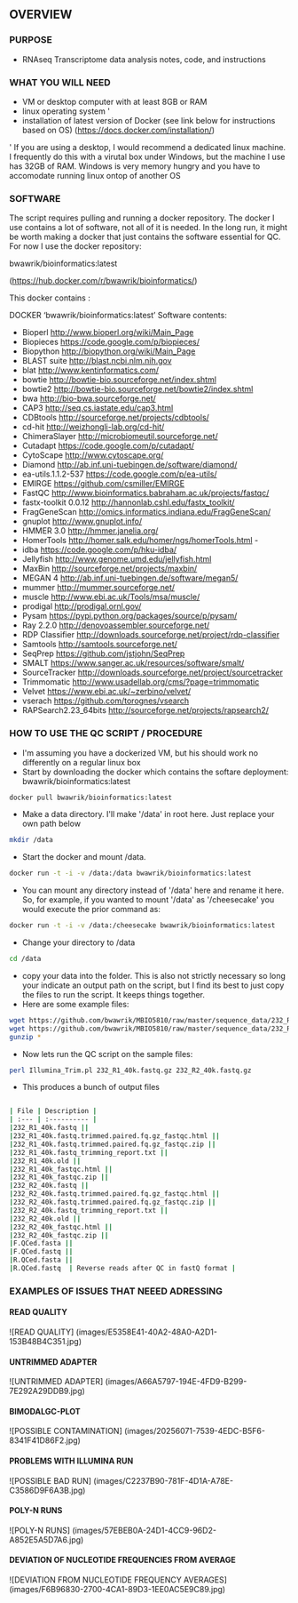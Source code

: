 ## OVERVIEW

### PURPOSE

- RNAseq Transcriptome data analysis notes, code, and instructions

### WHAT YOU WILL NEED

- VM or desktop computer with at least 8GB or RAM
- linux operating system '
- installation of latest version of Docker (see link below for instructions based on OS)
  (https://docs.docker.com/installation/)


' If you are using a desktop, I would recommend a dedicated linux machine. I frequently do this with a virutal box under Windows, but the machine I use has 32GB of RAM. Windows is very memory hungry and you have to accomodate running linux ontop of another OS

### SOFTWARE

The script requires pulling and running a docker repository. The docker I use contains a lot of software, not all of it is needed. In the long run, it might be worth making a docker that just contains the software essential for QC. For now I use the docker repository:

bwawrik/bioinformatics:latest

(https://hub.docker.com/r/bwawrik/bioinformatics/)

This docker contains :

DOCKER ‘bwawrik/bioinformatics:latest’ Software contents:

- Bioperl http://www.bioperl.org/wiki/Main_Page
- Biopieces https://code.google.com/p/biopieces/
- Biopython http://biopython.org/wiki/Main_Page    	
- BLAST suite http://blast.ncbi.nlm.nih.gov	
- blat  http://www.kentinformatics.com/
- bowtie  http://bowtie-bio.sourceforge.net/index.shtml	
- bowtie2 http://bowtie-bio.sourceforge.net/bowtie2/index.shtml
- bwa http://bio-bwa.sourceforge.net/
- CAP3  http://seq.cs.iastate.edu/cap3.html
- CDBtools  http://sourceforge.net/projects/cdbtools/	
- cd-hit  http://weizhongli-lab.org/cd-hit/	
- ChimeraSlayer http://microbiomeutil.sourceforge.net/	
- Cutadapt  https://code.google.com/p/cutadapt/
- CytoScape http://www.cytoscape.org/	
- Diamond http://ab.inf.uni-tuebingen.de/software/diamond/
- ea-utils.1.1.2-537  https://code.google.com/p/ea-utils/		
- EMIRGE  https://github.com/csmiller/EMIRGE
- FastQC  http://www.bioinformatics.babraham.ac.uk/projects/fastqc/
- fastx-toolkit 0.0.12  http://hannonlab.cshl.edu/fastx_toolkit/		
- FragGeneScan  http://omics.informatics.indiana.edu/FragGeneScan/	
- gnuplot http://www.gnuplot.info/	
- HMMER 3.0 http://hmmer.janelia.org/	
- HomerTools  http://homer.salk.edu/homer/ngs/homerTools.html	- 
- idba  https://code.google.com/p/hku-idba/
- Jellyfish http://www.genome.umd.edu/jellyfish.html	
- MaxBin  http://sourceforge.net/projects/maxbin/
- MEGAN 4 http://ab.inf.uni-tuebingen.de/software/megan5/	
- mummer  http://mummer.sourceforge.net/	
- muscle  http://www.ebi.ac.uk/Tools/msa/muscle/	
- prodigal  http://prodigal.ornl.gov/
- Pysam https://pypi.python.org/packages/source/p/pysam/	
- Ray 2.2.0	  http://denovoassembler.sourceforge.net/
- RDP Classifier  http://downloads.sourceforge.net/project/rdp-classifier	
- Samtools  http://samtools.sourceforge.net/
- SeqPrep https://github.com/jstjohn/SeqPrep	
- SMALT https://www.sanger.ac.uk/resources/software/smalt/	
- SourceTracker http://downloads.sourceforge.net/project/sourcetracker	
- Trimmomatic http://www.usadellab.org/cms/?page=trimmomatic	
- Velvet  https://www.ebi.ac.uk/~zerbino/velvet/	
- vserach https://github.com/torognes/vsearch
- RAPSearch2.23_64bits  http://sourceforge.net/projects/rapsearch2/

### HOW TO USE THE QC SCRIPT / PROCEDURE
 
- I'm assuming you have a dockerized VM, but his should work no differently on a regular linux box
- Start by downloading the docker which contains the softare deployment: bwawrik/bioinformatics:latest

```sh 
docker pull bwawrik/bioinformatics:latest
```
- Make a data directory. I'll make '/data' in root here. Just replace your own path below

```sh 
mkdir /data
```

- Start the docker and mount /data. 

```sh 
docker run -t -i -v /data:/data bwawrik/bioinformatics:latest
```

- You can mount any directory instead of '/data' here and rename it here. So, for example, if you wanted to mount '/data' as '/cheesecake' you would execute the prior command as:

```sh 
docker run -t -i -v /data:/cheesecake bwawrik/bioinformatics:latest
```

- Change your directory to /data

```sh 
cd /data
```

 - copy your data into the folder.  This is also not strictly necessary so long your indicate an output path on the script, but I find its best to just copy the files to run the script. It keeps things together.  
 - Here are some example files:

```sh
wget https://github.com/bwawrik/MBIO5810/raw/master/sequence_data/232_R1_40k.fastq.gz
wget https://github.com/bwawrik/MBIO5810/raw/master/sequence_data/232_R2_40k.fastq.gz
gunzip *
```

- Now lets run the QC script on the sample files:

```sh
perl Illumina_Trim.pl 232_R1_40k.fastq.gz 232_R2_40k.fastq.gz 
```

- This produces a bunch of output files

```sh 

| File | Description |
| :--- | :---------- |
|232_R1_40k.fastq ||
|232_R1_40k.fastq.trimmed.paired.fq.gz_fastqc.html ||
|232_R1_40k.fastq.trimmed.paired.fq.gz_fastqc.zip ||
|232_R1_40k.fastq_trimming_report.txt ||
|232_R1_40k.old ||
|232_R1_40k_fastqc.html ||
|232_R1_40k_fastqc.zip ||
|232_R2_40k.fastq ||
|232_R2_40k.fastq.trimmed.paired.fq.gz_fastqc.html ||
|232_R2_40k.fastq.trimmed.paired.fq.gz_fastqc.zip ||
|232_R2_40k.fastq_trimming_report.txt ||
|232_R2_40k.old ||
|232_R2_40k_fastqc.html ||
|232_R2_40k_fastqc.zip ||
|F.QCed.fasta ||
|F.QCed.fastq ||
|R.QCed.fasta ||
|R.QCed.fastq  | Reverse reads after QC in fastQ format |
```






### EXAMPLES OF ISSUES THAT NEEED ADRESSING

#### READ QUALITY

![READ QUALITY] (images/E5358E41-40A2-48A0-A2D1-153B48B4C351.jpg)

#### UNTRIMMED ADAPTER

![UNTRIMMED ADAPTER] (images/A66A5797-194E-4FD9-B299-7E292A29DDB9.jpg)

#### BIMODALGC-PLOT

![POSSIBLE CONTAMINATION] (images/20256071-7539-4EDC-B5F6-8341F41D86F2.jpg)

#### PROBLEMS WITH ILLUMINA RUN

![POSSIBLE BAD RUN] (images/C2237B90-781F-4D1A-A78E-C3586D9F6A3B.jpg)

#### POLY-N RUNS

![POLY-N RUNS] (images/57EBEB0A-24D1-4CC9-96D2-A852E5A5D7A6.jpg)

#### DEVIATION OF NUCLEOTIDE FREQUENCIES FROM AVERAGE

![DEVIATION FROM NUCLEOTIDE FREQUENCY AVERAGES] (images/F6B96830-2700-4CA1-89D3-1EE0AC5E9C89.jpg)


